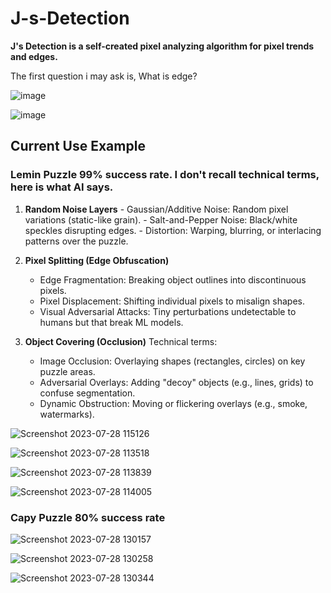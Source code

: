 # J-s-Detection
**J's Detection is a self-created pixel analyzing algorithm for pixel trends and edges.**

The first question i may ask is, What is edge?

![image](https://github.com/user-attachments/assets/60e76c2f-37e2-4247-a4e8-055337edf29e)

![image](https://github.com/user-attachments/assets/1169d34b-8454-43ca-9a68-68f804b90634)





## Current Use Example
### Lemin Puzzle 99% success rate. I don't recall technical terms, here is what AI says.
  1. **Random Noise Layers**
    - Gaussian/Additive Noise: Random pixel variations (static-like grain).
    - Salt-and-Pepper Noise: Black/white speckles disrupting edges.
    - Distortion: Warping, blurring, or interlacing patterns over the puzzle.
     
  2. **Pixel Splitting (Edge Obfuscation)**
     - Edge Fragmentation: Breaking object outlines into discontinuous pixels.
     - Pixel Displacement: Shifting individual pixels to misalign shapes.
     - Visual Adversarial Attacks: Tiny perturbations undetectable to humans but that break ML models.

  3. **Object Covering (Occlusion)**
     Technical terms:
     - Image Occlusion: Overlaying shapes (rectangles, circles) on key puzzle areas.
     - Adversarial Overlays: Adding "decoy" objects (e.g., lines, grids) to confuse segmentation.
     - Dynamic Obstruction: Moving or flickering overlays (e.g., smoke, watermarks).

![Screenshot 2023-07-28 115126](https://github.com/user-attachments/assets/38123bf6-259e-4c92-9269-99c015f6603f)

![Screenshot 2023-07-28 113518](https://github.com/user-attachments/assets/7f24dafd-995c-4ed9-bb61-aba07c90eae8)

![Screenshot 2023-07-28 113839](https://github.com/user-attachments/assets/8fad8aaa-7e52-47b2-a526-c24a3f88ad6b)

![Screenshot 2023-07-28 114005](https://github.com/user-attachments/assets/565d90a1-7fc0-498c-8e25-dcf9910d0e56)


### Capy Puzzle 80% success rate

![Screenshot 2023-07-28 130157](https://github.com/user-attachments/assets/8c34f456-e7fd-43c8-8a80-6a6a2cad6e65)

![Screenshot 2023-07-28 130258](https://github.com/user-attachments/assets/e7adc9c9-1688-4ff2-a612-1184c0d94e17)

![Screenshot 2023-07-28 130344](https://github.com/user-attachments/assets/41481b55-c97a-459c-80ef-7f5140136f41)


